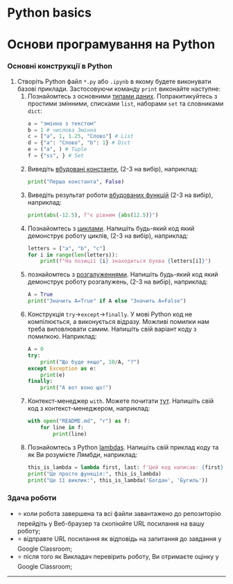 # Python basics
# Основи програмування на Python

### Основні конструкції в Python
1. Створіть Python файл `*.py` або `.ipynb` в якому будете виконувати базові приклади. Застосовуючи команду `print` виконайте наступне:
    1. Познайомтесь з основними [типами даних](https://docs.python.org/3.10/library/stdtypes.html#numeric-types-int-float-complex). Попракитикуйтесь з простими змінними, списками `list`, наборами `set` та словниками `dict`:
       ```python
       a = "змінна з текстом"
       b = 1 # числова Змінна
       c = ["a", 1, 1.25, "Слово"] # List
       d = {"a": "Слово", "b": 1} # Dict
       e = ("a", ) # Tuple
       f = {"ss", } # Set
        ```
    1. Виведіть [вбудовані константи](https://docs.python.org/3.10/library/constants.html), (2-3 на вибір), наприклад:
       ```python
       print("Перша константа", False)
       ```
    1. Виведіть результат роботи [вбудованих функцій](https://docs.python.org/3.10/library/functions.html#func-repr) (2-3 на вибір), наприклад:
       ```python
       print(abs(-12.5), f"є рівним {abs(12.5)}")
       ``` 
    1. Познайомтесь з [циклами](https://docs.python.org/3.10/reference/compound_stmts.html#the-for-statement). Напишіть будь-який код який демонструє роботу циклів, (2-3 на вибір), наприклад:
        ```python
        letters = ["a", "b", "c"]
        for i in range(len(letters)):
            print(f"На позиції {i} знаходиться буква {letters[i]}")
        ```
    1. познайомтесь з [розгалуженнями](https://docs.python.org/3.10/reference/compound_stmts.html#the-if-statement). Напишіть будь-який код який демонструє роботу розгалужень, (2-3 на вибір), наприклад:
       ```python
       A = True
       print("Значить А=True" if A else "Значить А=False")
       ```
    1. Конструкція `try`->`except`->`finally`. У мові Python код не компілюється, а виконується відразу. Можливі помилки нам треба виловлювати самим. Напишіть свій варіант коду з помилкою. Наприклад:
       ```python
       A = 0
       try:
           print("Що буде якщо", 10/A, "?")
       except Exception as e:
           print(e)
       finally:
           print("А вот воно що!")
       ```
    1. Контекст-менеджер `with`. Можете почитати [тут](https://python-scripts.com/contextlib). Напишіть свій код з контекст-менеджером, наприклад:
       ```python
       with open("README.md", "r") as f:
           for line in f:
               print(line)
       ```
    1. Познайомтесь з Python [lambdas](https://docs.python.org/3.10/reference/expressions.html#lambda). Напишіть свій приклад коду та як Ви розумієте Лямбди, наприклад:
       ```python
       this_is_lambda = lambda first, last: f'Цей код написав: {first} {last}'
       print("Це просто функція:", this_is_lambda)
       print("Це її виклик:", this_is_lambda('Богдан', 'Бугиль'))
       ```

### Здача роботи
- :star: коли робота завершена та всі файли завантажено до репозиторію перейдіть у Веб-браузер та скопіюйте URL посилання на вашу роботу;
- :star: відправте URL посилання як відповідь на запитання до завдання у Google Classroom;
- :star: після того як Викладач перевірить роботу, Ви отримаєте оцінку у Google Classroom;
---
